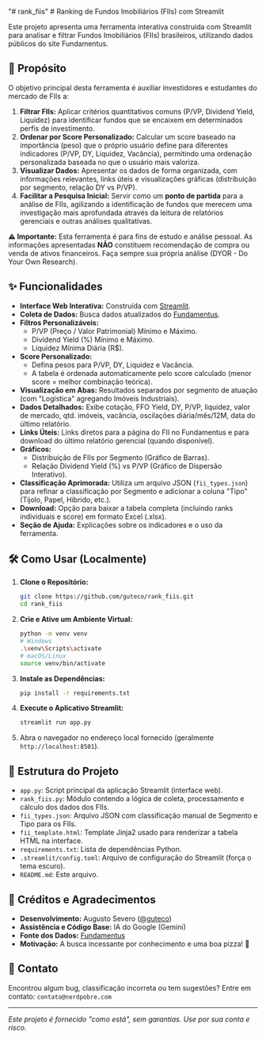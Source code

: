 "# rank_fiis" # Ranking de Fundos Imobiliários (FIIs) com Streamlit

Este projeto apresenta uma ferramenta interativa construída com Streamlit para analisar e filtrar Fundos Imobiliários (FIIs) brasileiros, utilizando dados públicos do site Fundamentus.


## 🎯 Propósito

O objetivo principal desta ferramenta é auxiliar investidores e estudantes do mercado de FIIs a:

1.  **Filtrar FIIs:** Aplicar critérios quantitativos comuns (P/VP, Dividend Yield, Liquidez) para identificar fundos que se encaixem em determinados perfis de investimento.
2.  **Ordenar por Score Personalizado:** Calcular um score baseado na importância (peso) que o próprio usuário define para diferentes indicadores (P/VP, DY, Liquidez, Vacância), permitindo uma ordenação personalizada baseada no que o usuário mais valoriza.
3.  **Visualizar Dados:** Apresentar os dados de forma organizada, com informações relevantes, links úteis e visualizações gráficas (distribuição por segmento, relação DY vs P/VP).
4.  **Facilitar a Pesquisa Inicial:** Servir como um **ponto de partida** para a análise de FIIs, agilizando a identificação de fundos que merecem uma investigação mais aprofundada através da leitura de relatórios gerenciais e outras análises qualitativas.

**⚠️ Importante:** Esta ferramenta é para fins de estudo e análise pessoal. As informações apresentadas **NÃO** constituem recomendação de compra ou venda de ativos financeiros. Faça sempre sua própria análise (DYOR - Do Your Own Research).

## ✨ Funcionalidades

*   **Interface Web Interativa:** Construída com [Streamlit](https://streamlit.io/).
*   **Coleta de Dados:** Busca dados atualizados do [Fundamentus](https://www.fundamentus.com.br/).
*   **Filtros Personalizáveis:**
    *   P/VP (Preço / Valor Patrimonial) Mínimo e Máximo.
    *   Dividend Yield (%) Mínimo e Máximo.
    *   Liquidez Mínima Diária (R$).
*   **Score Personalizado:**
    *   Defina pesos para P/VP, DY, Liquidez e Vacância.
    *   A tabela é ordenada automaticamente pelo score calculado (menor score = melhor combinação teórica).
*   **Visualização em Abas:** Resultados separados por segmento de atuação (com "Logística" agregando Imóveis Industriais).
*   **Dados Detalhados:** Exibe cotação, FFO Yield, DY, P/VP, liquidez, valor de mercado, qtd. imóveis, vacância, oscilações diária/mês/12M, data do último relatório.
*   **Links Úteis:** Links diretos para a página do FII no Fundamentus e para download do último relatório gerencial (quando disponível).
*   **Gráficos:**
    *   Distribuição de FIIs por Segmento (Gráfico de Barras).
    *   Relação Dividend Yield (%) vs P/VP (Gráfico de Dispersão Interativo).
*   **Classificação Aprimorada:** Utiliza um arquivo JSON (`fii_types.json`) para refinar a classificação por Segmento e adicionar a coluna "Tipo" (Tijolo, Papel, Híbrido, etc.).
*   **Download:** Opção para baixar a tabela completa (incluindo ranks individuais e score) em formato Excel (.xlsx).
*   **Seção de Ajuda:** Explicações sobre os indicadores e o uso da ferramenta.

## 🛠️ Como Usar (Localmente)

1.  **Clone o Repositório:**
    ```bash
    git clone https://github.com/guteco/rank_fiis.git
    cd rank_fiis
    ```
2.  **Crie e Ative um Ambiente Virtual:**
    ```bash
    python -m venv venv
    # Windows
    .\venv\Scripts\activate
    # macOS/Linux
    source venv/bin/activate
    ```
3.  **Instale as Dependências:**
    ```bash
    pip install -r requirements.txt
    ```
4.  **Execute o Aplicativo Streamlit:**
    ```bash
    streamlit run app.py
    ```
5.  Abra o navegador no endereço local fornecido (geralmente `http://localhost:8501`).

## 📂 Estrutura do Projeto

*   `app.py`: Script principal da aplicação Streamlit (interface web).
*   `rank_fiis.py`: Módulo contendo a lógica de coleta, processamento e cálculo dos dados dos FIIs.
*   `fii_types.json`: Arquivo JSON com classificação manual de Segmento e Tipo para os FIIs.
*   `fii_template.html`: Template Jinja2 usado para renderizar a tabela HTML na interface.
*   `requirements.txt`: Lista de dependências Python.
*   `.streamlit/config.toml`: Arquivo de configuração do Streamlit (força o tema escuro).
*   `README.md`: Este arquivo.

## 🙏 Créditos e Agradecimentos

*   **Desenvolvimento:** Augusto Severo ([@guteco](https://www.instagram.com/guteco/))
*   **Assistência e Código Base:** IA do Google (Gemini)
*   **Fonte dos Dados:** [Fundamentus](https://www.fundamentus.com.br/)
*   **Motivação:** A busca incessante por conhecimento e uma boa pizza! 🍕

## 📧 Contato

Encontrou algum bug, classificação incorreta ou tem sugestões? Entre em contato: `contato@nerdpobre.com`

---

*Este projeto é fornecido "como está", sem garantias. Use por sua conta e risco.*